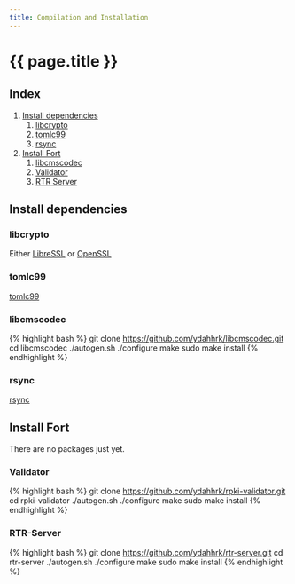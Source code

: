 ```yaml
---
title: Compilation and Installation
---
```


# {{ page.title }}

## Index

1. [Install dependencies](#install-dependencies)
	1. [libcrypto](#libcrypto)
	2. [tomlc99](#tomlc99)
	3. [rsync](#rsync)
2. [Install Fort](#install-fort)
	1. [libcmscodec](#libcmscodec)
	2. [Validator](#validator)
	3. [RTR Server](#rtr-server)

## Install dependencies

### libcrypto

Either [LibreSSL](http://www.libressl.org/) or [OpenSSL](https://www.openssl.org/)

### tomlc99

[tomlc99](https://github.com/cktan/tomlc99)

### libcmscodec

{% highlight bash %}
git clone https://github.com/ydahhrk/libcmscodec.git
cd libcmscodec
./autogen.sh
./configure
make
sudo make install
{% endhighlight %}

### rsync

[rsync](http://rsync.samba.org/)

## Install Fort

There are no packages just yet.

### Validator

{% highlight bash %}
git clone https://github.com/ydahhrk/rpki-validator.git
cd rpki-validator
./autogen.sh
./configure
make
sudo make install
{% endhighlight %}

### RTR-Server

{% highlight bash %}
git clone https://github.com/ydahhrk/rtr-server.git
cd rtr-server
./autogen.sh
./configure
make
sudo make install
{% endhighlight %}
